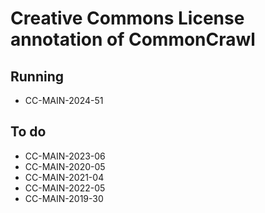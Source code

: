 # Creative Commons License annotation of CommonCrawl

## Running

- CC-MAIN-2024-51

## To do

- CC-MAIN-2023-06
- CC-MAIN-2020-05
- CC-MAIN-2021-04
- CC-MAIN-2022-05
- CC-MAIN-2019-30

